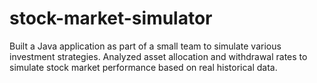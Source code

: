 # stock-market-simulator
Built a Java application as part of a small team to simulate various investment strategies. Analyzed asset allocation and withdrawal rates to simulate stock market performance based on real historical data.
